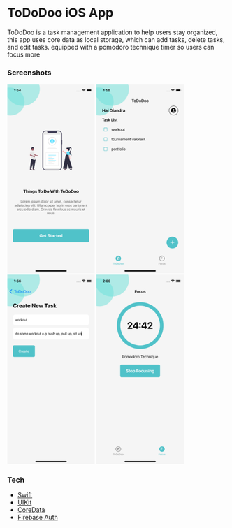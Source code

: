 # ToDoDoo iOS App #
ToDoDoo is a task management application to help users stay organized, this app uses core data as local storage, which can add tasks, delete tasks, and edit tasks. 
equipped with a pomodoro technique timer so users can focus more

### Screenshots ###
<img src="Screenshots/1.png" width="200"> <img src="Screenshots/3.png" width="200"> <img src="Screenshots/2.png" width="200"> <img src="Screenshots/6.png" width="200">

### Tech ###
* [Swift](https://developer.apple.com/swift/)
* [UIKit](https://developer.apple.com/documentation/uikit)
* [CoreData](https://developer.apple.com/documentation/coredata)
* [Firebase Auth](https://firebase.google.com)
